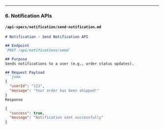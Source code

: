 
---

### 6. **Notification APIs**

#### `/api-specs/notification/send-notification.md`
```markdown
# Notification - Send Notification API

## Endpoint
`POST /api/notifications/send`

## Purpose
Sends notifications to a user (e.g., order status updates).

## Request Payload
```json
{
  "userId": "123",
  "message": "Your order has been shipped!"
}
Response

{
  "success": true,
  "message": "Notification sent successfully"
}

